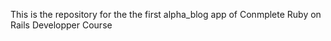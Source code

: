 This is the repository for the the first alpha_blog app of Conmplete Ruby on Rails Developper Course
